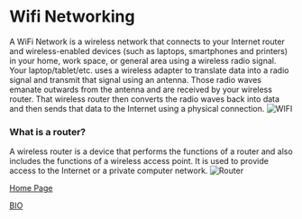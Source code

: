 # Wifi Networking

A WiFi Network is a wireless network that connects to your Internet router and wireless-enabled devices (such as laptops, smartphones and printers) in your home, work space, or general area using a wireless radio signal. Your laptop/tablet/etc. uses a wireless adapter to translate data into a radio signal and transmit that signal using an antenna. Those radio waves emanate outwards from the antenna and are received by your wireless router. That wireless router then converts the radio waves back into data and then sends that data to the Internet using a physical connection. 
![WIFI](https://images.vectorhq.com/images/previews/529/blue-wifi-logo-psd-429967.png)

### What is a router?
A wireless router is a device that performs the functions of a router and also includes the functions of a wireless access point. It is used to provide access to the Internet or a private computer network.
![Router](https://4.imimg.com/data4/WG/LA/MY-2662328/wifi-routers-500x500.png)

[Home Page](https://techzolutionz.github.io/techzolutionz.github.io/)

[BIO](https://techzolutionz.github.io/techzolutionz.github.io/bio)
